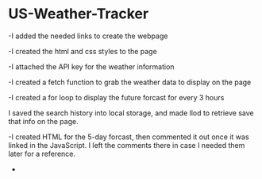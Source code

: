# US-Weather-Tracker

-I added the needed links to create the webpage

-I created the html and css styles to the page 

-I attached the API key for the weather information

-I created a fetch function to grab the weather data to display on the page

-I created a for loop to display the future forcast for every 3 hours

I saved the search history into local storage, and made llod to retrieve save that info on the page.

-I created HTML for the 5-day forcast, then commented it out once it was linked in the JavaScript.  I left the comments there in case I needed them later for a reference.

-


